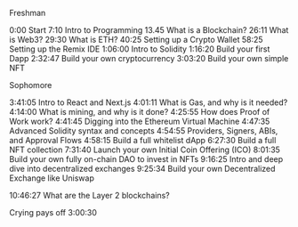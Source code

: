Freshman

0:00 Start
7:10 Intro to Programming
13.45 What is a Blockchain? 
26:11 What is Web3?
29:30 What is  ETH?
40:25 Setting up a Crypto Wallet
58:25 Setting up the Remix IDE
1:06:00 Intro to Solidity
1:16:20 Build your first Dapp
2:32:47 Build your own cryptocurrency
3:03:20 Build your own simple NFT

Sophomore

3:41:05 Intro to React and Next.js
4:01:11 What is Gas, and why is it needed?
4:14:00 What is mining, and why is it done?
4:25:55 How does Proof of Work work?
4:41:45 Digging into the Ethereum Virtual Machine
4:47:35 Advanced Solidity syntax and concepts
4:54:55 Providers, Signers, ABIs, and Approval Flows
4:58:15 Build a full whitelist dApp
6:27:30 Build a full NFT collection
7:31:40 Launch your own Initial Coin Offering (ICO)
8:01:35 Build your own fully on-chain DAO to invest in NFTs
9:16:25 Intro and deep dive into decentralized exchanges
9:25:34 Build your own Decentralized Exchange like Uniswap

10:46:27 What are the Layer 2 blockchains? 



Crying pays off
3:00:30